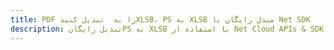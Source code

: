 ---title: PDF را به  تبدیل کنیدXLSB، PS به XLSB مبدل رایگان یا Net SDKdescription: تبدیل رایگانPS به XLSB با استفاده از Net Cloud APIs & SDK همچنین اسناد PDF را در Cloud ایجاد، ویرایش و رندر کنید.---